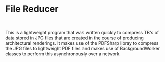 <h1> File Reducer </h1>
<br>
<p>This is a lightweight program that was written quickly to compress TB's of data stored in JPG files that are created in the course of producing architectural renderings. 
It makes use of the PDFSharp libray to compress the JPG files to lightweight PDF files and makes use of BackgroundWorker classes to perform this asynchronously over a network. 

